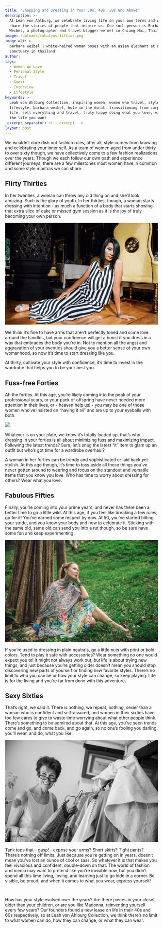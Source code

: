 ```yaml
---
title: 'Shopping and Dressing in Your 30s, 40s, 50s and Above'
description: >-
  At Leah von Ahlburg, we celebrate living life on your own terms and we want to
  share the stories of people that inspire us. One such person is Barbara
  Weibel, a photographer and travel blogger we met in Chiang Mai, Thailand.
image: /uploads/fabulous-fifties.png
image-alt: >-
  barbara weibel | white-haired woman poses with an asian elephant at a
  sanctuary in thailand
author:
tags:
  - Women We Love
  - Personal Style
  - Travel
  - Guest
  - Interview
  - Lifestyle
keywords: >-
  Leah von Ahlburg Collection, inspiring women, women who travel, style and
  lifestyle, barbara weibel, hole in the donut, transitioning from corporate
  life, sell everything and travel, truly happy doing what you love, visualize
  the life you want
_excerpt_separator: <!-- excerpt -->
layout: post
---
```


We wouldn’t dare dish out fashion rules, after all, style comes from knowing and celebrating your inner self. As a team of women aged from under thirty to over sixty though, we have collectively come to a few fashion realizations over the years. Though we each follow our own path and experience different journeys, there are a few milestones most women have in common and some style mantras we can share.

## Flirty Thirties

In her twenties, a woman can throw any old thing on and she’ll look amazing. Such is the glory of youth. In her thirties, though, a woman starts dressing with intention - as much a function of a body that starts showing that extra slice of cake or missed gym session as it is the joy of truly becoming your own person.

![](/uploads/flirty-thirties.png)

We think it’s fine to have arms that aren’t perfectly toned and some love around the handles, but your confidence will get a boost if you dress in a way that embraces the body you’re in. Not to mention all the angst and aggravation of your twenties should give you a better sense of your own womanhood, so now it’s time to start dressing like you.

At thirty, cultivate your style with confidence, it’s time to invest in the wardrobe that helps you to be your best you.

## Fuss-free Forties

Ah the forties. At this age, you’re likely coming into the peak of your professional years, or your pack of offspring have never needed more attention in their lives, or - heaven help us! - you may be one of those women who’ve insisted on “having it all” and are up to your eyeballs with both.

![](blob:https://app.cloudcannon.com/36e5cdbe-4a6c-4fd6-b34b-9b25d4b3e3a8)

Whatever is on your plate, we know it’s totally loaded up, that’s why dressing in your forties is all about minimizing fuss and maximizing impact. Following the latest trends? Sure, let’s snag the latest “it” item to glam up an outfit but who’s got time for a wardrobe overhaul?

A woman in her forties can be trendy and sophisticated or laid back yet stylish. At this age though, it’s time to toss aside all those things you’ve never gotten around to wearing and focus on the standout and versatile items that you know you love. Who has time to worry about dressing for others? Wear what you love.

## Fabulous Fifties

Finally, you’re coming into your prime years, and never has there been a better time to go a little wild. At this age, if you feel like breaking a few rules, go for it! You’ve earned some respect by now. At 50, you’ve started hitting your stride, and you know your body and how to celebrate it. Sticking with the same old, same old can send you into a rut though, so be sure have some fun and keep experimenting.

![](/uploads/fabulous-fifties.png)

If you’re used to dressing in plain neutrals, go a little nuts with print or bold colors. Tend to play it safe with accessories? Wear something no one would expect you to! It might not always work out, but life is about trying new things, and just because you’re getting older doesn’t mean you should stop discovering new parts of yourself or finding new favorite styles. There’s no limit to who you can be or how your style can change, so keep playing. Life is for the living and you’re far from done with this adventure.

## Sexy Sixties

That’s right, we said it. There is nothing, we repeat, nothing, sexier than a woman who is confident and self-assured, and women in their sixties have too few cares to give to waste time worrying about what other people think. There’s something to be admired about that. At this age, you’ve seen trends come and go, and come back, and go again, so no one’s fooling you darling, you’ll wear, and do, what you like.

![](/uploads/sexy-sixties.png)

Tank tops that - gasp! - expose your arms? Short skirts? Tight pants? There’s nothing off limits. Just because you’re getting on in years, doesn’t mean you’ve lost an ounce of cool or sass. So whatever it is that makes you feel vivacious and confident, double-down on that. The world of fashion and media may want to pretend like you’re invisible now, but you didn’t spend all this time living, loving, and learning just to go hide in a corner. Be visible, be proud, and when it comes to what you wear, express yourself!

&nbsp;

How has your style evolved over the years? Are there pieces in your closet older than your children, or are you like Madonna, reinventing yourself every few years? Our founders found a new lease on life in their 40s and 60s respectively, so at Leah von Ahlburg Collection, we think there’s no limit to what women can do, how they can change, or what they can wear.